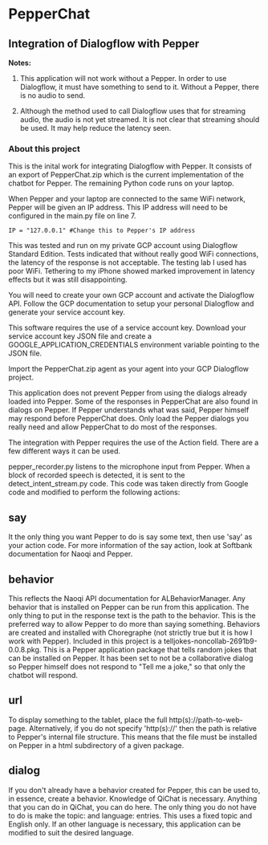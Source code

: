 # PepperChat
## Integration of Dialogflow with Pepper

**Notes:** 
1. This application will not work without a Pepper. In order to use Dialogflow, it must have something to send to it. 
Without a Pepper, there is no audio to send.

2. Although the method used to call Dialogflow uses that for streaming audio, the audio is not yet streamed. It is not clear
that streaming should be used. It may help reduce the latency seen.

### About this project

This is the inital work for integrating Dialogflow with Pepper. It consists of an export of PepperChat.zip which is the 
current implementation of the chatbot for Pepper. The remaining Python code runs on your laptop.

When Pepper and your laptop are connected to the same WiFi network, Pepper will be given an IP address. This IP address will
need to be configured in the main.py file on line 7.
```
IP = "127.0.0.1" #Change this to Pepper's IP address
```

This was tested and run on my private GCP account using Dialogflow Standard Edition. Tests indicated that without really good
WiFi connections, the latency of the response is not acceptable. The testing lab I used has poor WiFi. Tethering to my iPhone
showed marked improvement in latency effects but it was still disappointing.

You will need to create your own GCP account and activate the Dialogflow API. Follow the GCP documentation to setup your 
personal Dialogflow and generate your service account key.

This software requires the use of a service account key. Download your service account key JSON file and create a 
GOOGLE_APPLICATION_CREDENTIALS environment variable pointing to the JSON file.

Import the PepperChat.zip agent as your agent into your GCP Dialogflow project.

This application does not prevent Pepper from using the dialogs already loaded into Pepper. Some of the responses in 
PepperChat are also found in dialogs on Pepper. If Pepper understands what was said, Pepper himself may respond before 
PepperChat does. Only load the Pepper dialogs you really need and allow PepperChat to do most of the responses.

The integration with Pepper requires the use of the Action field. There are a few different ways it can be used.

pepper_recorder.py listens to the microphone input from Pepper. When a block of recorded speech is detected, it is sent to 
the detect_intent_stream.py code. This code was taken directly from Google code and modified to perform the following 
actions:

## say
It the only thing you want Pepper to do is say some text, then use 'say' as your action code. For more information of the say action, look at Softbank documentation for Naoqi and Pepper.

## behavior
This reflects the Naoqi API documentation for ALBehaviorManager. Any behavior
that is installed on Pepper can be run from this application. The only thing
to put in the response text is the path to the behavior. This is the preferred
way to allow Pepper to do more than saying something. Behaviors are created and
installed with Choregraphe (not strictly true but it is how I work with Pepper).
Included in this project is a telljokes-noncollab-2691b9-0.0.8.pkg. This is a
Pepper application package that tells random jokes that can be installed on
Pepper. It has been set to not be a collaborative dialog so Pepper himself does
not respond to "Tell me a joke," so that only the chatbot will respond.

## url
To display something to the tablet, place the full http(s)://path-to-web-page.
Alternatively, if you do not specify 'http(s)://' then the path is relative to
Pepper's internal file structure. This means that the file must be installed on
Pepper in a html subdirectory of a given package.

## dialog
If you don't already have a behavior created for Pepper, this can be used to, in
essence, create a behavior. Knowledge of QiChat is necessary. Anything that you
can do in QiChat, you can do here. The only thing you do not have to do is make
the topic: and language: entries. This uses a fixed topic and English only. If
an other language is necessary, this application can be modified to suit the 
desired language.
